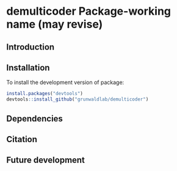 
<!-- README.md is generated from README.Rmd. Please edit that file -->

# demulticoder Package-working name (may revise)

## Introduction

<!-- badges: start -->
<!-- badges: end -->

## Installation

To install the development version of package: 

``` r
install.packages("devtools")
devtools::install_github("grunwaldlab/demulticoder")
```

## Dependencies

## Citation

## Future development

